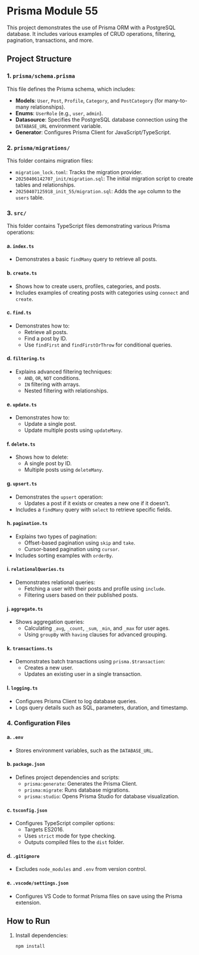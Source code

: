 # Prisma Module 55

This project demonstrates the use of Prisma ORM with a PostgreSQL database. It includes various examples of CRUD operations, filtering, pagination, transactions, and more.

## Project Structure

### 1. `prisma/schema.prisma`

This file defines the Prisma schema, which includes:

- **Models**: `User`, `Post`, `Profile`, `Category`, and `PostCategory` (for many-to-many relationships).
- **Enums**: `UserRole` (e.g., `user`, `admin`).
- **Datasource**: Specifies the PostgreSQL database connection using the `DATABASE_URL` environment variable.
- **Generator**: Configures Prisma Client for JavaScript/TypeScript.

### 2. `prisma/migrations/`

This folder contains migration files:

- `migration_lock.toml`: Tracks the migration provider.
- `20250406142707_init/migration.sql`: The initial migration script to create tables and relationships.
- `20250407125918_init_55/migration.sql`: Adds the `age` column to the `users` table.

### 3. `src/`

This folder contains TypeScript files demonstrating various Prisma operations:

#### a. `index.ts`

- Demonstrates a basic `findMany` query to retrieve all posts.

#### b. `create.ts`

- Shows how to create users, profiles, categories, and posts.
- Includes examples of creating posts with categories using `connect` and `create`.

#### c. `find.ts`

- Demonstrates how to:
  - Retrieve all posts.
  - Find a post by ID.
  - Use `findFirst` and `findFirstOrThrow` for conditional queries.

#### d. `filtering.ts`

- Explains advanced filtering techniques:
  - `AND`, `OR`, `NOT` conditions.
  - `IN` filtering with arrays.
  - Nested filtering with relationships.

#### e. `update.ts`

- Demonstrates how to:
  - Update a single post.
  - Update multiple posts using `updateMany`.

#### f. `delete.ts`

- Shows how to delete:
  - A single post by ID.
  - Multiple posts using `deleteMany`.

#### g. `upsert.ts`

- Demonstrates the `upsert` operation:
  - Updates a post if it exists or creates a new one if it doesn't.
- Includes a `findMany` query with `select` to retrieve specific fields.

#### h. `pagination.ts`

- Explains two types of pagination:
  - Offset-based pagination using `skip` and `take`.
  - Cursor-based pagination using `cursor`.
- Includes sorting examples with `orderBy`.

#### i. `relationalQueries.ts`

- Demonstrates relational queries:
  - Fetching a user with their posts and profile using `include`.
  - Filtering users based on their published posts.

#### j. `aggregate.ts`

- Shows aggregation queries:
  - Calculating `_avg`, `_count`, `_sum`, `_min`, and `_max` for user ages.
  - Using `groupBy` with `having` clauses for advanced grouping.

#### k. `transactions.ts`

- Demonstrates batch transactions using `prisma.$transaction`:
  - Creates a new user.
  - Updates an existing user in a single transaction.

#### l. `logging.ts`

- Configures Prisma Client to log database queries.
- Logs query details such as SQL, parameters, duration, and timestamp.

### 4. Configuration Files

#### a. `.env`

- Stores environment variables, such as the `DATABASE_URL`.

#### b. `package.json`

- Defines project dependencies and scripts:
  - `prisma:generate`: Generates the Prisma Client.
  - `prisma:migrate`: Runs database migrations.
  - `prisma:studio`: Opens Prisma Studio for database visualization.

#### c. `tsconfig.json`

- Configures TypeScript compiler options:
  - Targets ES2016.
  - Uses `strict` mode for type checking.
  - Outputs compiled files to the `dist` folder.

#### d. `.gitignore`

- Excludes `node_modules` and `.env` from version control.

#### e. `.vscode/settings.json`

- Configures VS Code to format Prisma files on save using the Prisma extension.

## How to Run

1. Install dependencies:
   ```sh
   npm install
   ```
